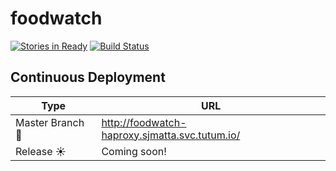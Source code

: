 # foodwatch

[![Stories in Ready](https://badge.waffle.io/DistributedInformationTechnologies/foodwatch.png?label=ready&title=Ready)](https://waffle.io/DistributedInformationTechnologies/foodwatch)
[![Build Status](https://circleci.com/gh/DistributedInformationTechnologies/foodwatch/tree/continuous_integration.png?style=shield)](https://circleci.com/gh/DistributedInformationTechnologies/foodwatch)

## Continuous Deployment
Type | URL
---- | ---
Master Branch :rocket: | http://foodwatch-haproxy.sjmatta.svc.tutum.io/
Release :sunny: | Coming soon!
